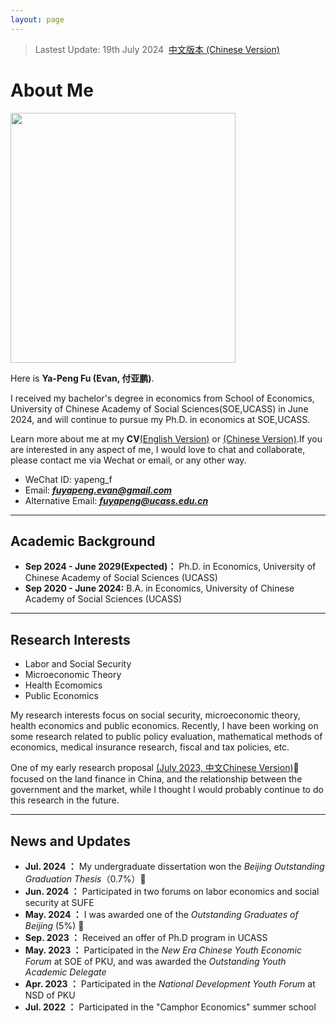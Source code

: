 ```yaml
---
layout: page
---
```


> Lastest Update: 19th July 2024&nbsp;  [中文版本 (Chinese Version)](https://fyapeng.com/main-zh/)



# About Me

<img src="https://fyapeng.com/images/fuyapeng.png" class="floatpic" width="360" height="400">

Here is **Ya-Peng Fu (Evan, 付亚鹏)**.

I received my bachelor's degree in economics from School of Economics, University of Chinese Academy of Social Sciences(SOE,UCASS) in June 2024, and will continue to pursue my Ph.D. in economics at SOE,UCASS. 

Learn more about me at my **CV**[(English Version)](https://fyapeng.com/cv/cv_en.pdf) or [(Chinese Version)](https://fyapeng.com/cv/cv_zh.pdf).If you are interested in any aspect of me, I would love to chat and collaborate, please contact me via Wechat or email, or any other way.

- WeChat ID: yapeng_f
- Email: [***fuyapeng.evan@gmail.com***](mailto:fuyapeng.evan@gmail.com)
- Alternative Email: [***fuyapeng@ucass.edu.cn***](mailto:fuyapeng@ucass.edu.cn)

---

## Academic Background

- **Sep 2024 - June 2029(Expected)：** Ph.D. in Economics, University of Chinese Academy of Social Sciences (UCASS)
- **Sep 2020 - June 2024:** B.A. in Economics, University of Chinese Academy of Social Sciences (UCASS)


---

## Research Interests

- Labor and Social Security
- Microeconomic Theory
- Health Ecomomics
- Public Economics
  
My research interests focus on social security, microeconomic theory, health economics and public economics. Recently, I have been working on some research related to public policy evaluation, mathematical methods of economics, medical insurance research, fiscal and tax policies, etc.

One of my early research proposal [(July 2023, 中文Chinese Version)](https://fyapeng.com/file/proposal-yapeng-2023.pdf)🔗 focused on the land finance in China, and the relationship between the government and the market, while I thought I would probably continue to do this research in the future. 

---

## News and Updates

- **Jul. 2024 ：** My undergraduate dissertation won the *Beijing Outstanding Graduation Thesis*（0.7%）🎉
- **Jun. 2024 ：** Participated in two forums on labor economics and social security at SUFE
- **May. 2024 ：** I was awarded one of the *Outstanding Graduates of Beijing* (5%) 🎉
- **Sep. 2023 ：** Received an offer of Ph.D program in UCASS
- **May. 2023 ：** Participated in the *New Era Chinese Youth Economic Forum* at SOE of PKU, and was awarded the *Outstanding Youth Academic Delegate*
- **Apr. 2023 ：** Participated in the *National Development Youth Forum* at NSD of PKU
- **Jul. 2022 ：** Participated in the "Camphor Economics" summer school



